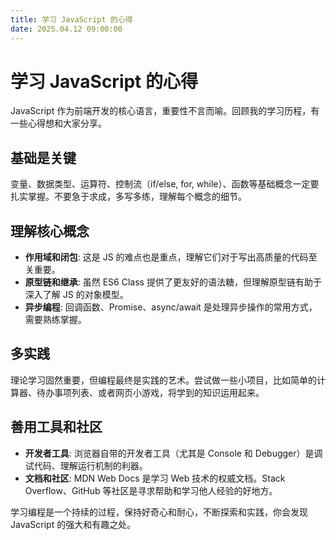 ```yaml
---
title: 学习 JavaScript 的心得
date: 2025.04.12 09:00:00
---
```


# 学习 JavaScript 的心得

JavaScript 作为前端开发的核心语言，重要性不言而喻。回顾我的学习历程，有一些心得想和大家分享。

## 基础是关键

变量、数据类型、运算符、控制流（if/else, for, while）、函数等基础概念一定要扎实掌握。不要急于求成，多写多练，理解每个概念的细节。

## 理解核心概念

*   **作用域和闭包**: 这是 JS 的难点也是重点，理解它们对于写出高质量的代码至关重要。
*   **原型链和继承**: 虽然 ES6 Class 提供了更友好的语法糖，但理解原型链有助于深入了解 JS 的对象模型。
*   **异步编程**: 回调函数、Promise、async/await 是处理异步操作的常用方式，需要熟练掌握。

## 多实践

理论学习固然重要，但编程最终是实践的艺术。尝试做一些小项目，比如简单的计算器、待办事项列表、或者网页小游戏，将学到的知识运用起来。

## 善用工具和社区

*   **开发者工具**: 浏览器自带的开发者工具（尤其是 Console 和 Debugger）是调试代码、理解运行机制的利器。
*   **文档和社区**: MDN Web Docs 是学习 Web 技术的权威文档。Stack Overflow、GitHub 等社区是寻求帮助和学习他人经验的好地方。

学习编程是一个持续的过程，保持好奇心和耐心，不断探索和实践，你会发现 JavaScript 的强大和有趣之处。
